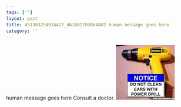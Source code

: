 ```yaml
---
tags: ['']
layout: post
title: 451303254914427_461802703864482 human message goes here
category: ''
---
```

human message goes here
Consult a doctor.
![451303254914427_461802703864482](/uploads/2012-9-25-451303254914427_461802703864482-human-message-goes-here.jpg)
